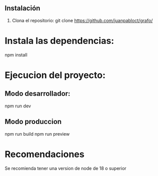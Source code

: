 ## Instalación

1. Clona el repositorio:
   git clone https://github.com/juanpabloct/grafo/

# Instala las dependencias:
 npm install
# Ejecucion del proyecto:
## Modo desarrollador: 
 npm run dev
 ## Modo produccion
 npm run build
 npm run preview
 # Recomendaciones
Se recomienda tener una version de node de 18 o superior
